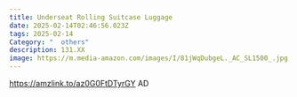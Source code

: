 ```yaml
---
title: Underseat Rolling Suitcase Luggage
date: 2025-02-14T02:46:56.023Z
tags: 2025-02-14
Category: "  others"
description: 131.XX
image: https://m.media-amazon.com/images/I/81jWqDubgeL._AC_SL1500_.jpg
---
```

https://amzlink.to/az0G0FtDTyrGY    AD